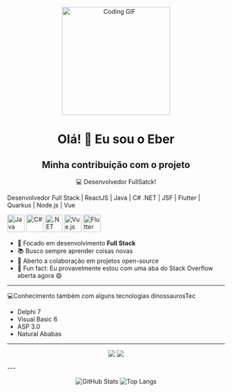 <p align="center">
  <img src="https://media.giphy.com/media/qgQUggAC3Pfv687qPC/giphy.gif" width="250" alt="Coding GIF" />
</p>
<h1 align="center">Olá! 👋 Eu sou o Eber</h1>
<h2 align="center">Minha contribuição com o projeto</h2>
<p align="center">💻 Desenvolvedor FullSatck!</p>

<p align="center">
  <p>
  Desenvolvedor Full Stack | ReactJS | Java | C# .NET | JSF | Flutter | Quarkus | Node.js | Vue
  </p>
  <img src="https://cdn.jsdelivr.net/gh/devicons/devicon/icons/java/java-original.svg" width="40" alt="Java" />
  <img src="https://cdn.jsdelivr.net/gh/devicons/devicon/icons/csharp/csharp-original.svg" width="40" alt="C#" />
  <img src="https://cdn.jsdelivr.net/gh/devicons/devicon/icons/dot-net/dot-net-original.svg" width="40" alt=".NET" />

  <img src="https://cdn.jsdelivr.net/gh/devicons/devicon/icons/vuejs/vuejs-original.svg" width="40" alt="Vue.js" />
  <img src="https://cdn.jsdelivr.net/gh/devicons/devicon/icons/flutter/flutter-original.svg" width="40" alt="Flutter" />
</p>

- 🎯 Focado em desenvolvimento **Full Stack**
- 📚 Busco sempre aprender coisas novas
- 🤝 Aberto a colaboração em projetos open-source
- 🧩 Fun fact: Eu provavelmente estou com uma aba do Stack Overflow aberta agora 😄

---
💻Conhecimento também com alguns tecnologias dinossaurosTec
 - Delphi 7
 - Visual Basic 6
 - ASP 3.0
 - Natural Ababas
---

<p align="center">
  <a href="https://www.linkedin.com/in/eber-de-mattos-camargo-9006ab7b/"><img src="https://img.shields.io/badge/-LinkedIn-blue?style=flat&logo=linkedin&logoColor=white"/></a>
  <a href="mailto:ebercamargo@email.com"><img src="https://img.shields.io/badge/-Email-red?style=flat&logo=gmail&logoColor=white"/></a>
</p>
---
<p align="center">
  <img src="https://github-readme-stats.vercel.app/api?username=seuusuario&show_icons=true&theme=tokyonight" alt="GitHub Stats" />
  <img src="https://github-readme-stats.vercel.app/api/top-langs/?username=seuusuario&layout=compact&theme=tokyonight" alt="Top Langs" />
</p>
